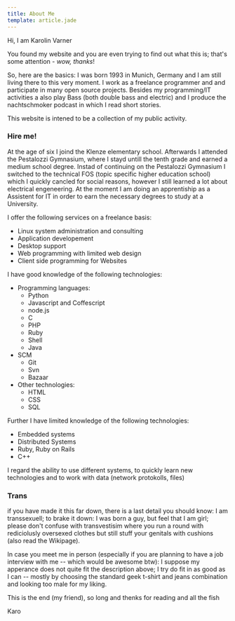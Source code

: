```yaml
---
title: About Me
template: article.jade
---
```


Hi,  I am Karolin Varner

You found my website and you are even trying to find out
what this is;   that's some attention - *wow, thanks*!

So, here are the basics: I was born 1993 in Munich, Germany
and I am still living there to this very moment.  I work as
a freelance programmer and and participate in many open
source projects.  Besides my programming/IT activities a
also play Bass (both double bass and electric) and I produce
the nachtschmoker podcast in which I read short stories.

This website is intened to be a collection of my public
activity.

### Hire me!

At the age of six I joind the Klenze elementary school.
Afterwards I attended the Pestalozzi Gymnasium, where I
stayd untill the tenth grade and earned a medium school
degree.  Instad of continuing on the Pestalozzi Gymnasium I
switched to the technical FOS (topic specific higher
education school) which I quickly cancled for social
reasons, however I still learned a lot about electrical
engeneering.  At the moment I am doing an apprentiship as a
Assistent for IT in order to earn the necessary degrees to
study at a University.

I offer the following services on a freelance basis:

* Linux system administration and consulting
* Application developement
* Desktop support
* Web programming with limited web design
* Client side programming for Websites

I have good knowledge of the following technologies:

* Programming languages:
    * Python
    * Javascript and Coffescript
    * node.js
    * C
    * PHP
    * Ruby
    * Shell
    * Java
* SCM
    * Git
    * Svn
    * Bazaar
* Other technologies:
    * HTML
    * CSS
    * SQL

Further I have limited knowledge of the following
technologies:

* Embedded systems
* Distributed Systems
* Ruby, Ruby on Rails
* C++

I regard the ability to use different systems, to quickly
learn new technologies and to work with data (network
protokolls, files)

### Trans

if you have made it this far down, there is a last detail
you should know: I am transsexuell; to brake it down: I was
born a guy, but feel that I am girl; please don't confuse
with transvestisim where you run a round with rediciolusly
oversexed clothes but still stuff your genitals with
cushions (also read the Wikipage).

In case you meet me in person (especially if you are
planning to have a job interview with me -- which would be
awesome btw): I suppose my apperance does not quite fit the
description above; I try do fit in as good as I can --
mostly by choosing the standard geek t-shirt and jeans
combination and looking too male for my liking.

This is the end (my friend),
so long and thenks for reading and all the fish

Karo

